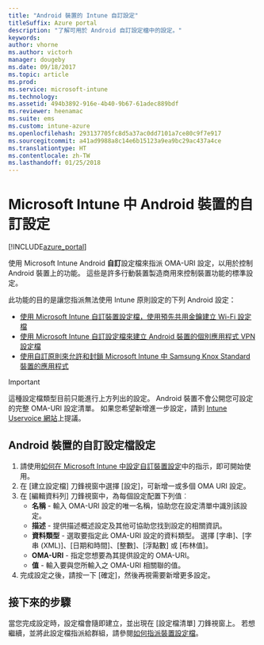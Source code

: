 ```yaml
---
title: "Android 裝置的 Intune 自訂設定"
titleSuffix: Azure portal
description: "了解可用於 Android 自訂設定檔中的設定。"
keywords: 
author: vhorne
ms.author: victorh
manager: dougeby
ms.date: 09/18/2017
ms.topic: article
ms.prod: 
ms.service: microsoft-intune
ms.technology: 
ms.assetid: 494b3892-916e-4b40-9b67-61adec889bdf
ms.reviewer: heenamac
ms.suite: ems
ms.custom: intune-azure
ms.openlocfilehash: 293137705fc8d5a37ac0dd7101a7ce80c9f7e917
ms.sourcegitcommit: a41ad9988a8c14e6b15123a9ea9bc29ac437a4ce
ms.translationtype: HT
ms.contentlocale: zh-TW
ms.lasthandoff: 01/25/2018
---
```

# <a name="custom-settings-for-android-devices-in-microsoft-intune"></a>Microsoft Intune 中 Android 裝置的自訂設定

[!INCLUDE[azure_portal](./includes/azure_portal.md)]

使用 Microsoft Intune Android **自訂**設定檔來指派 OMA-URI 設定，以用於控制 Android 裝置上的功能。 這些是許多行動裝置製造商用來控制裝置功能的標準設定。

此功能的目的是讓您指派無法使用 Intune 原則設定的下列 Android 設定：

- [使用 Microsoft Intune 自訂裝置設定檔，使用預先共用金鑰建立 Wi-Fi 設定檔](/intune/wi-fi-profile-shared-key)
- [使用 Microsoft Intune 自訂設定檔來建立 Android 裝置的個別應用程式 VPN 設定檔](/intune/android-pulse-secure-per-app-vpn)
- [使用自訂原則來允許和封鎖 Microsoft Intune 中 Samsung Knox Standard 裝置的應用程式](/intune/samsung-knox-apps-allow-block)

>[!IMPORTANT]
>這種設定檔類型目前只能進行上方列出的設定。 Android 裝置不會公開您可設定的完整 OMA-URI 設定清單。 如果您希望新增進一步設定，請到 [Intune Uservoice 網站](https://microsoftintune.uservoice.com/forums/291681-ideas)上提議。

## <a name="custom-profile-settings-for-android-devices"></a>Android 裝置的自訂設定檔設定

1. 請使用[如何在 Microsoft Intune 中設定自訂裝置設定](custom-settings-configure.md)中的指示，即可開始使用。
2. 在 [建立設定檔] 刀鋒視窗中選擇 [設定]，可新增一或多個 OMA URI 設定。
3. 在 [編輯資料列] 刀鋒視窗中，為每個設定配置下列值︰
    - **名稱** - 輸入 OMA-URI 設定的唯一名稱，協助您在設定清單中識別該設定。
    - **描述** - 提供描述概述設定及其他可協助您找到設定的相關資訊。
    - **資料類型** - 選取要指定此 OMA-URI 設定的資料類型。 選擇 [字串]、[字串 (XML)]、[日期和時間]、[整數]、[浮點數] 或 [布林值]。
    - **OMA-URI** - 指定您想要為其提供設定的 OMA-URI。
    - **值** - 輸入要與您所輸入之 OMA-URI 相關聯的值。
4. 完成設定之後，請按一下 [確定]，然後再視需要新增更多設定。

## <a name="next-steps"></a>接下來的步驟

當您完成設定時，設定檔會隨即建立，並出現在 [設定檔清單] 刀鋒視窗上。 若想繼續，並將此設定檔指派給群組，請參閱[如何指派裝置設定檔](device-profile-assign.md)。




